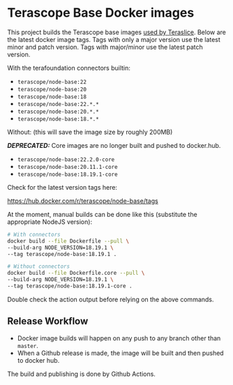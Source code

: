 # Terascope Base Docker images

This project builds the Terascope base images [used by Teraslice](https://github.com/terascope/teraslice/blob/master/Dockerfile#L1).  Below are the latest docker image tags. Tags with only a major version use the latest minor and patch version. Tags with major/minor use the latest patch version. 

With the terafoundation connectors builtin:

- `terascope/node-base:22`
- `terascope/node-base:20`
- `terascope/node-base:18`
- `terascope/node-base:22.*.*`
- `terascope/node-base:20.*.*`
- `terascope/node-base:18.*.*`

Without: (this will save the image size by roughly 200MB)

**_DEPRECATED:_** Core images are no longer built and pushed to docker.hub.  

- `terascope/node-base:22.2.0-core`
- `terascope/node-base:20.11.1-core`
- `terascope/node-base:18.19.1-core`

Check for the latest version tags here:

https://hub.docker.com/r/terascope/node-base/tags

At the moment, manual builds can be done like this (substitute the appropriate
NodeJS version):

```bash
# With connectors
docker build --file Dockerfile --pull \
--build-arg NODE_VERSION=18.19.1 \
--tag terascope/node-base:18.19.1 .

# Without connectors
docker build --file Dockerfile.core --pull \
--build-arg NODE_VERSION=18.19.1 \
--tag terascope/node-base:18.19.1-core .
```

Double check the action output before relying on the above commands.

## Release Workflow

- Docker image builds will happen on any push to any branch other than `master`.
- When a Github release is made, the image will be built and then pushed to
docker hub.

The build and publishing is done by Github Actions.
